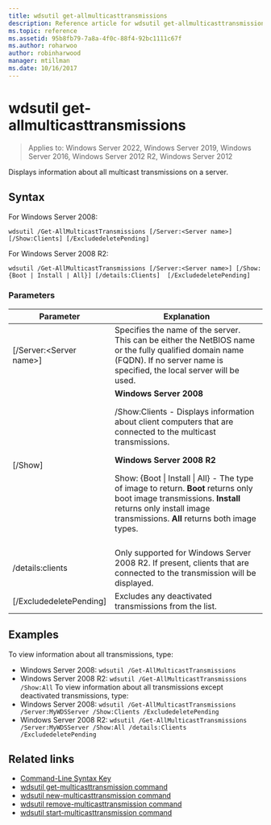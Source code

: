 ```yaml
---
title: wdsutil get-allmulticasttransmissions
description: Reference article for wdsutil get-allmulticasttransmissions, which displays information about all multicast transmissions on a server.
ms.topic: reference
ms.assetid: 95b8fb79-7a8a-4f0c-88f4-92bc1111c67f
ms.author: roharwoo
author: robinharwood
manager: mtillman
ms.date: 10/16/2017
---
```


# wdsutil get-allmulticasttransmissions

>Applies to: Windows Server 2022, Windows Server 2019, Windows Server 2016, Windows Server 2012 R2, Windows Server 2012

Displays information about all multicast transmissions on a server.

## Syntax

For Windows Server 2008:

```
wdsutil /Get-AllMulticastTransmissions [/Server:<Server name>] [/Show:Clients] [/ExcludedeletePending]
```

For Windows Server 2008 R2:

```
wdsutil /Get-AllMulticastTransmissions [/Server:<Server name>] [/Show:{Boot | Install | All}] [/details:Clients]  [/ExcludedeletePending]
```

### Parameters

| Parameter | Explanation |
|--|--|
| [/Server:\<Server name\>] | Specifies the name of the server. This can be either the NetBIOS name or the fully qualified domain name (FQDN). If no server name is specified, the local server will be used. |
| [/Show] | **Windows Server 2008**<p>/Show:Clients - Displays information about client computers that are connected to the multicast transmissions.<p>**Windows Server 2008 R2**<p>Show: {Boot &#124; Install &#124; All} - The type of image to return.                                **Boot** returns only boot image transmissions.                                  **Install** returns only install image                                 transmissions. **All** returns both image                                 types. |
|  |  |
| /details:clients | Only supported for Windows Server 2008 R2. If present, clients that are connected to                              the transmission will be displayed. |
| [/ExcludedeletePending] | Excludes any deactivated transmissions from the list. |

## Examples

To view information about all transmissions, type:
- Windows Server 2008: `wdsutil /Get-AllMulticastTransmissions`
- Windows Server 2008 R2: `wdsutil /Get-AllMulticastTransmissions /Show:All`
  To view information about all transmissions except deactivated transmissions, type:
- Windows Server 2008: `wdsutil /Get-AllMulticastTransmissions /Server:MyWDSServer /Show:Clients /ExcludedeletePending`
- Windows Server 2008 R2: `wdsutil /Get-AllMulticastTransmissions /Server:MyWDSServer /Show:All /details:Clients /ExcludedeletePending`

## Related links

- [Command-Line Syntax Key](command-line-syntax-key.md)
- [wdsutil get-multicasttransmission command](wdsutil-get-multicasttransmission.md)
- [wdsutil new-multicasttransmission command](wdsutil-new-multicasttransmission.md)
- [wdsutil remove-multicasttransmission command](wdsutil-remove-multicasttransmission.md)
- [wdsutil start-multicasttransmission command](wdsutil-start-multicasttransmission.md)
